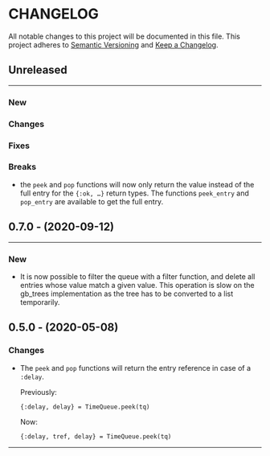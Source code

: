 # CHANGELOG

All notable changes to this project will be documented in this file.
This project adheres to [Semantic Versioning](http://semver.org/) and [Keep a Changelog](http://keepachangelog.com/).



## Unreleased
---

### New

### Changes

### Fixes

### Breaks
* the `peek` and `pop` functions will now only return the value instead of the full entry for the `{:ok, …}` return types. The functions `peek_entry` and `pop_entry` are available to get the full entry.


## 0.7.0 - (2020-09-12)
---

### New
* It is now possible to filter the queue with a filter function, and delete all
  entries whose value match a given value. This operation is slow on the
  gb_trees implementation as the tree has to be converted to a list temporarily.


## 0.5.0 - (2020-05-08)

### Changes

* The `peek` and `pop` functions will return the entry reference in case of a
  `:delay`.
  
  Previously:

      {:delay, delay} = TimeQueue.peek(tq)

  Now:

      {:delay, tref, delay} = TimeQueue.peek(tq)
---

